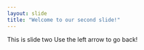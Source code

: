 ```yaml
---
layout: slide
title: "Welcome to our second slide!"
---
```

This is slide two
Use the left arrow to go back!
